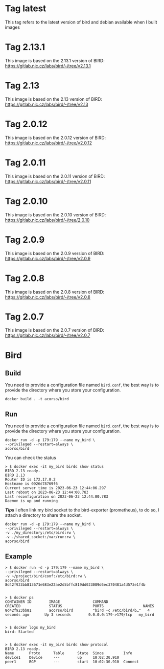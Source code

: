 # Tag latest
This tag refers to the latest version of bird and debian available when I built images

# Tag 2.13.1
This image is based on the 2.13.1 version of BIRD: https://gitlab.nic.cz/labs/bird/-/tree/v2.13.1

# Tag 2.13
This image is based on the 2.13 version of BIRD: https://gitlab.nic.cz/labs/bird/-/tree/v2.13

# Tag 2.0.12
This image is based on the 2.0.12 version of BIRD: https://gitlab.nic.cz/labs/bird/-/tree/v2.0.12

# Tag 2.0.11
This image is based on the 2.0.11 version of BIRD: https://gitlab.nic.cz/labs/bird/-/tree/v2.0.11

# Tag 2.0.10
This image is based on the 2.0.10 version of BIRD: https://gitlab.nic.cz/labs/bird/-/tree/2.0.10

# Tag 2.0.9
This image is based on the 2.0.9 version of BIRD: https://gitlab.nic.cz/labs/bird/-/tree/v2.0.9

# Tag 2.0.8
This image is based on the 2.0.8 version of BIRD: https://gitlab.nic.cz/labs/bird/-/tree/v2.0.8

# Tag 2.0.7
This image is based on the 2.0.7 version of BIRD: https://gitlab.nic.cz/labs/bird/-/tree/v2.0.7

# Bird

## Build

You need to provide a configuration file named `bird.conf`, the best way is to provide the directory where you store your configuration.

```
docker build . -t acorso/bird
```

## Run

You need to provide a configuration file named `bird.conf`, the best way is to provide the directory where you store your configuration.

```
docker run -d -p 179:179 --name my_bird \
--privileged --restart=always \
acorso/bird
```

You can check the status
```
> $ docker exec -it my_bird birdc show status
BIRD 2.13 ready.
BIRD 2.13
Router ID is 172.17.0.2
Hostname is 0926d78769f6
Current server time is 2023-06-23 12:44:06.297
Last reboot on 2023-06-23 12:44:00.783
Last reconfiguration on 2023-06-23 12:44:00.783
Daemon is up and running
```


***Tips***
I often link my bird socket to the bird-exporter (prometheus), to do so, I attach a directory to share the socket.

```
docker run -d -p 179:179 --name my_bird \
--privileged --restart=always \
-v ./my_directory:/etc/bird:rw \
-v ./shared_socket:/var/run:rw \
acorso/bird
```


## Example

```
> $ docker run -d -p 179:179 --name my_bird \
--privileged --restart=always \
-v ~/project/bird/conf:/etc/bird:rw \
acorso/bird
8d42f923bb813671e683e22ae2d5bffc819dd023089d6ec370481a4d573e1f4b


> $ docker ps
CONTAINER ID        IMAGE               COMMAND                  CREATED             STATUS              PORTS                  NAMES
8d42f923bb81        acorso/bird         "bird -c /etc/bird/b…"   4 seconds ago       Up 3 seconds        0.0.0.0:179->179/tcp   my_bird


> $ docker logs my_bird
bird: Started


> $ docker exec -it my_bird birdc show protocol
BIRD 2.13 ready.
Name       Proto      Table      State  Since         Info
device1    Device     ---        up     10:02:30.910
peer1      BGP        ---        start  10:02:30.910  Connect
```

